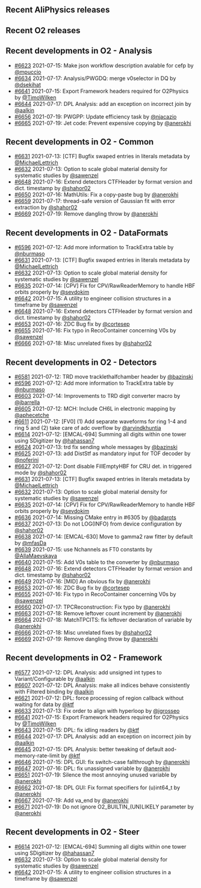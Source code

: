 ## Recent AliPhysics releases
## Recent O2 releases
## Recent developments in O2 - Analysis
- [\#6623](https://github.com/AliceO2Group/AliceO2/pull/6623) 2021-07-15: Make json workflow description avalable for cefp by [@mpuccio](https://github.com/mpuccio)
- [\#6634](https://github.com/AliceO2Group/AliceO2/pull/6634) 2021-07-17: Analysis/PWGDQ: merge v0selector in DQ by [@dsekihat](https://github.com/dsekihat)
- [\#6641](https://github.com/AliceO2Group/AliceO2/pull/6641) 2021-07-15: Export Framework headers required for O2Physics by [@TimoWilken](https://github.com/TimoWilken)
- [\#6644](https://github.com/AliceO2Group/AliceO2/pull/6644) 2021-07-17: DPL Analysis: add an exception on incorrect join by [@aalkin](https://github.com/aalkin)
- [\#6656](https://github.com/AliceO2Group/AliceO2/pull/6656) 2021-07-19: PWGPP: Update efficiency task by [@njacazio](https://github.com/njacazio)
- [\#6665](https://github.com/AliceO2Group/AliceO2/pull/6665) 2021-07-19: Jet code: Prevent expensive copying by [@anerokhi](https://github.com/anerokhi)
## Recent developments in O2 - Common
- [\#6631](https://github.com/AliceO2Group/AliceO2/pull/6631) 2021-07-13: [CTF] Bugfix swaped entries in literals metadata by [@MichaelLettrich](https://github.com/MichaelLettrich)
- [\#6632](https://github.com/AliceO2Group/AliceO2/pull/6632) 2021-07-13: Option to scale global material density for systematic studies by [@sawenzel](https://github.com/sawenzel)
- [\#6648](https://github.com/AliceO2Group/AliceO2/pull/6648) 2021-07-16: Extend detectors CTFHeader by format version and dict. timestamp by [@shahor02](https://github.com/shahor02)
- [\#6650](https://github.com/AliceO2Group/AliceO2/pull/6650) 2021-07-16: MathUtils: Fix a copy-paste bug by [@anerokhi](https://github.com/anerokhi)
- [\#6659](https://github.com/AliceO2Group/AliceO2/pull/6659) 2021-07-17: thread-safe version of Gaussian fit with error extraction by [@shahor02](https://github.com/shahor02)
- [\#6669](https://github.com/AliceO2Group/AliceO2/pull/6669) 2021-07-19: Remove dangling throw by [@anerokhi](https://github.com/anerokhi)
## Recent developments in O2 - DataFormats
- [\#6596](https://github.com/AliceO2Group/AliceO2/pull/6596) 2021-07-12: Add more information to TrackExtra table by [@nburmaso](https://github.com/nburmaso)
- [\#6631](https://github.com/AliceO2Group/AliceO2/pull/6631) 2021-07-13: [CTF] Bugfix swaped entries in literals metadata by [@MichaelLettrich](https://github.com/MichaelLettrich)
- [\#6632](https://github.com/AliceO2Group/AliceO2/pull/6632) 2021-07-13: Option to scale global material density for systematic studies by [@sawenzel](https://github.com/sawenzel)
- [\#6635](https://github.com/AliceO2Group/AliceO2/pull/6635) 2021-07-14: [CPV] Fix for CPV/RawReaderMemory to handle HBF orbits properly by [@sevdokim](https://github.com/sevdokim)
- [\#6642](https://github.com/AliceO2Group/AliceO2/pull/6642) 2021-07-15: A utility to engineer collision structures in a timeframe by [@sawenzel](https://github.com/sawenzel)
- [\#6648](https://github.com/AliceO2Group/AliceO2/pull/6648) 2021-07-16: Extend detectors CTFHeader by format version and dict. timestamp by [@shahor02](https://github.com/shahor02)
- [\#6653](https://github.com/AliceO2Group/AliceO2/pull/6653) 2021-07-16: ZDC Bug fix by [@cortesep](https://github.com/cortesep)
- [\#6655](https://github.com/AliceO2Group/AliceO2/pull/6655) 2021-07-16: Fix typo in RecoContainer concerning V0s by [@sawenzel](https://github.com/sawenzel)
- [\#6666](https://github.com/AliceO2Group/AliceO2/pull/6666) 2021-07-18: Misc unrelated fixes  by [@shahor02](https://github.com/shahor02)
## Recent developments in O2 - Detectors
- [\#6581](https://github.com/AliceO2Group/AliceO2/pull/6581) 2021-07-12: TRD move tracklethalfchamber header  by [@bazinski](https://github.com/bazinski)
- [\#6596](https://github.com/AliceO2Group/AliceO2/pull/6596) 2021-07-12: Add more information to TrackExtra table by [@nburmaso](https://github.com/nburmaso)
- [\#6603](https://github.com/AliceO2Group/AliceO2/pull/6603) 2021-07-14: Improvements to TRD digit converter macro by [@jbarrella](https://github.com/jbarrella)
- [\#6605](https://github.com/AliceO2Group/AliceO2/pull/6605) 2021-07-12: MCH: Include CH6L in electronic mapping by [@aphecetche](https://github.com/aphecetche)
- [\#6611](https://github.com/AliceO2Group/AliceO2/pull/6611) 2021-07-12:  [FV0] (1) Add separate waveforms for ring 1-4 and ring 5 and  (2) take care of adc overflow by [@arvindkhuntia](https://github.com/arvindkhuntia)
- [\#6614](https://github.com/AliceO2Group/AliceO2/pull/6614) 2021-07-12: [EMCAL-694] Summing all digits within one tower using SDigitizer by [@hahassan7](https://github.com/hahassan7)
- [\#6624](https://github.com/AliceO2Group/AliceO2/pull/6624) 2021-07-13: trd fix sending whole messages by [@bazinski](https://github.com/bazinski)
- [\#6625](https://github.com/AliceO2Group/AliceO2/pull/6625) 2021-07-13: add DistStf as mandatory input for TOF decoder by [@noferini](https://github.com/noferini)
- [\#6627](https://github.com/AliceO2Group/AliceO2/pull/6627) 2021-07-12: Dont disable FillEmptyHBF for CRU det. in triggered mode by [@shahor02](https://github.com/shahor02)
- [\#6631](https://github.com/AliceO2Group/AliceO2/pull/6631) 2021-07-13: [CTF] Bugfix swaped entries in literals metadata by [@MichaelLettrich](https://github.com/MichaelLettrich)
- [\#6632](https://github.com/AliceO2Group/AliceO2/pull/6632) 2021-07-13: Option to scale global material density for systematic studies by [@sawenzel](https://github.com/sawenzel)
- [\#6635](https://github.com/AliceO2Group/AliceO2/pull/6635) 2021-07-14: [CPV] Fix for CPV/RawReaderMemory to handle HBF orbits properly by [@sevdokim](https://github.com/sevdokim)
- [\#6636](https://github.com/AliceO2Group/AliceO2/pull/6636) 2021-07-14: Missing CMake entry in #6305 by [@badarots](https://github.com/badarots)
- [\#6637](https://github.com/AliceO2Group/AliceO2/pull/6637) 2021-07-13: Do not LOG(INFO) from device configuration by [@shahor02](https://github.com/shahor02)
- [\#6638](https://github.com/AliceO2Group/AliceO2/pull/6638) 2021-07-14: [EMCAL-630] Move to gamma2 raw fitter by default by [@mfasDa](https://github.com/mfasDa)
- [\#6639](https://github.com/AliceO2Group/AliceO2/pull/6639) 2021-07-15: use Nchannels as FT0 constants by [@AllaMaevskaya](https://github.com/AllaMaevskaya)
- [\#6640](https://github.com/AliceO2Group/AliceO2/pull/6640) 2021-07-15: Add V0s table to the converter by [@nburmaso](https://github.com/nburmaso)
- [\#6648](https://github.com/AliceO2Group/AliceO2/pull/6648) 2021-07-16: Extend detectors CTFHeader by format version and dict. timestamp by [@shahor02](https://github.com/shahor02)
- [\#6649](https://github.com/AliceO2Group/AliceO2/pull/6649) 2021-07-16: [MID] An obvious fix by [@anerokhi](https://github.com/anerokhi)
- [\#6653](https://github.com/AliceO2Group/AliceO2/pull/6653) 2021-07-16: ZDC Bug fix by [@cortesep](https://github.com/cortesep)
- [\#6655](https://github.com/AliceO2Group/AliceO2/pull/6655) 2021-07-16: Fix typo in RecoContainer concerning V0s by [@sawenzel](https://github.com/sawenzel)
- [\#6660](https://github.com/AliceO2Group/AliceO2/pull/6660) 2021-07-17: TPCReconstruction: Fix typo by [@anerokhi](https://github.com/anerokhi)
- [\#6663](https://github.com/AliceO2Group/AliceO2/pull/6663) 2021-07-18: Remove leftover count increment by [@anerokhi](https://github.com/anerokhi)
- [\#6664](https://github.com/AliceO2Group/AliceO2/pull/6664) 2021-07-18: MatchTPCITS: fix leftover declaration of variable by [@anerokhi](https://github.com/anerokhi)
- [\#6666](https://github.com/AliceO2Group/AliceO2/pull/6666) 2021-07-18: Misc unrelated fixes  by [@shahor02](https://github.com/shahor02)
- [\#6669](https://github.com/AliceO2Group/AliceO2/pull/6669) 2021-07-19: Remove dangling throw by [@anerokhi](https://github.com/anerokhi)
## Recent developments in O2 - Framework
- [\#6577](https://github.com/AliceO2Group/AliceO2/pull/6577) 2021-07-12: DPL Analysis: add unsigned int types to Variant/Configurable by [@aalkin](https://github.com/aalkin)
- [\#6607](https://github.com/AliceO2Group/AliceO2/pull/6607) 2021-07-12: DPL Analysis: make all indices behave consistently with Filtered binding by [@aalkin](https://github.com/aalkin)
- [\#6621](https://github.com/AliceO2Group/AliceO2/pull/6621) 2021-07-12: DPL: force processing of region callback without waiting for data by [@ktf](https://github.com/ktf)
- [\#6633](https://github.com/AliceO2Group/AliceO2/pull/6633) 2021-07-13: Fix order to align with hyperloop by [@jgrosseo](https://github.com/jgrosseo)
- [\#6641](https://github.com/AliceO2Group/AliceO2/pull/6641) 2021-07-15: Export Framework headers required for O2Physics by [@TimoWilken](https://github.com/TimoWilken)
- [\#6643](https://github.com/AliceO2Group/AliceO2/pull/6643) 2021-07-15: DPL: fix idling readers by [@ktf](https://github.com/ktf)
- [\#6644](https://github.com/AliceO2Group/AliceO2/pull/6644) 2021-07-17: DPL Analysis: add an exception on incorrect join by [@aalkin](https://github.com/aalkin)
- [\#6645](https://github.com/AliceO2Group/AliceO2/pull/6645) 2021-07-15: DPL Analysis: better tweaking of default aod-memory-rate-limit by [@ktf](https://github.com/ktf)
- [\#6646](https://github.com/AliceO2Group/AliceO2/pull/6646) 2021-07-15: DPL GUI: fix switch-case fallthrough by [@anerokhi](https://github.com/anerokhi)
- [\#6647](https://github.com/AliceO2Group/AliceO2/pull/6647) 2021-07-16: DPL: fix unassigned variable by [@anerokhi](https://github.com/anerokhi)
- [\#6651](https://github.com/AliceO2Group/AliceO2/pull/6651) 2021-07-19: Silence the most annoying unused variable by [@anerokhi](https://github.com/anerokhi)
- [\#6662](https://github.com/AliceO2Group/AliceO2/pull/6662) 2021-07-18: DPL GUI: Fix format specifiers for (u)int64_t by [@anerokhi](https://github.com/anerokhi)
- [\#6667](https://github.com/AliceO2Group/AliceO2/pull/6667) 2021-07-19: Add va_end by [@anerokhi](https://github.com/anerokhi)
- [\#6671](https://github.com/AliceO2Group/AliceO2/pull/6671) 2021-07-19: Do not ignore O2_BUILTIN_(UN)LIKELY parameter by [@anerokhi](https://github.com/anerokhi)
## Recent developments in O2 - Steer
- [\#6614](https://github.com/AliceO2Group/AliceO2/pull/6614) 2021-07-12: [EMCAL-694] Summing all digits within one tower using SDigitizer by [@hahassan7](https://github.com/hahassan7)
- [\#6632](https://github.com/AliceO2Group/AliceO2/pull/6632) 2021-07-13: Option to scale global material density for systematic studies by [@sawenzel](https://github.com/sawenzel)
- [\#6642](https://github.com/AliceO2Group/AliceO2/pull/6642) 2021-07-15: A utility to engineer collision structures in a timeframe by [@sawenzel](https://github.com/sawenzel)
